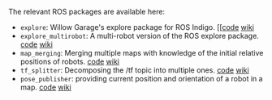 The relevant ROS packages are available here:

* `explore`: Willow Garage's explore package for ROS Indigo. [[[code](https://github.com/yzrobot/explore) [wiki](http://wiki.ros.org/explore)
* `explore_multirobot`: A multi-robot version of the ROS explore package. [code](https://github.com/yzrobot/explore_multirobot) [wiki](http://wiki.ros.org/explore_multirobot)
* `map_merging`: Merging multiple maps with knowledge of the initial relative positions of robots. [code](https://github.com/yzrobot/map_merging) [wiki](http://wiki.ros.org/map_merging)
* `tf_splitter`: Decomposing the /tf topic into multiple ones. [code](https://github.com/yzrobot/tf_splitter) [wiki](http://wiki.ros.org/tf_splitter)
* `pose_publisher`: providing current position and orientation of a robot in a map. [code](https://github.com/yzrobot/pose_publisher) [wiki](http://wiki.ros.org/pose_publisher)
